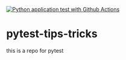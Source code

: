 [![Python application test with Github Actions](https://github.com/tahaAmineMiri/pytest-tips-tricks/actions/workflows/testing-ci.yml/badge.svg)](https://github.com/tahaAmineMiri/pytest-tips-tricks/actions/workflows/testing-ci.yml)

# pytest-tips-tricks
this is a repo for pytest
